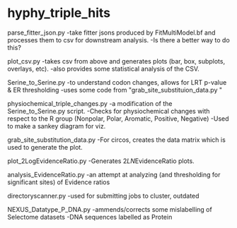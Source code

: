 # hyphy_triple_hits

parse_fitter_json.py
-take fitter jsons produced by FitMultiModel.bf and processes them to csv for downstream analysis.
-Is there a better way to do this?

plot_csv.py
-takes csv from above and generates plots (bar, box, subplots, overlays, etc).
-also provides some statistical analysis of the CSV.

Serine_to_Serine.py
-to understand codon changes, allows for LRT p-value & ER thresholding 
-uses some code from "grab_site_substituion_data.py "

physiochemical_triple_changes.py
-a modification of the Serine_to_Serine.py script.
-Checks for physiochemical changes with respect to the R group (Nonpolar, Polar, Aromatic, Positive, Negative)
-Used to make a sankey diagram for viz.

grab_site_substitution_data.py 
-For circos, creates the data matrix which is used to generate the plot.

plot_2LogEvidenceRatio.py
-Generates 2*LN*EvidenceRatio plots.

analysis_EvidenceRatio.py
-an attempt at analyzing (and thresholding for significant sites) of Evidence ratios

directoryscanner.py
-used for submitting jobs to cluster, outdated

NEXUS_Datatype_P_DNA.py
-ammends/corrects some mislabelling of Selectome datasets
-DNA sequences labelled as Protein
